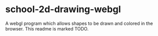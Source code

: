 # school-2d-drawing-webgl

A webgl program which allows shapes to be drawn and colored in the browser. This readme is marked TODO.

